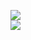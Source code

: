 [![](https://img.shields.io/badge/Made%20With-Github%20Spray-lightgrey.svg?style=for-the-badge&logo=github)](https://github.com/Annihil/github-spray#25611)  
[![](https://i.imgur.com/2DrTn0Z.gif)](https://github.com/Annihil/github-spray)